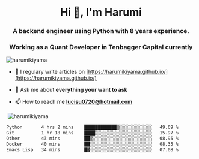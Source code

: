 <h1 align="center">Hi 👋, I'm Harumi</h1>
<h3 align="center">A backend engineer using <b>Python</b> with 8 years experience.</h3>
<h3 align="center">Working as a Quant Developer in <b>Tenbagger Capital</b> currently</h3>

<p align="left"> <img src="https://komarev.com/ghpvc/?username=harumikiyama" alt="harumikiyama" /> </p>


- 📝 I regulary write articles on [https://harumikiyama.github.io/](https://harumikiyama.github.io/)

- 💬 Ask me about **everything your want to ask**

- 📫 How to reach me **lucisu0720@hotmail.com**

<p>&nbsp;<img align="center" src="https://github-readme-stats.vercel.app/api?username=harumikiyama&show_icons=true" alt="harumikiyama" /></p>


<!--START_SECTION:waka-->

```txt
Python       4 hrs 2 mins    ████████████▒░░░░░░░░░░░░   49.69 %
Git          1 hr 18 mins    ████░░░░░░░░░░░░░░░░░░░░░   15.97 %
Other        43 mins         ██▒░░░░░░░░░░░░░░░░░░░░░░   08.95 %
Docker       40 mins         ██░░░░░░░░░░░░░░░░░░░░░░░   08.35 %
Emacs Lisp   34 mins         █▓░░░░░░░░░░░░░░░░░░░░░░░   07.08 %
```

<!--END_SECTION:waka-->
